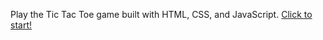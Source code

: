 Play the Tic Tac Toe game built with HTML, CSS, and JavaScript. 
[Click to start!](https://dhananjaysable.github.io/Tic-Tac-Toe/)
